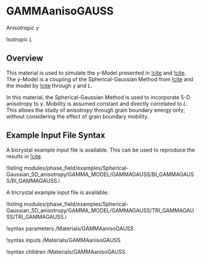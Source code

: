 # GAMMAanisoGAUSS

Anisotropic $\gamma$

Isotropic  $L$

## Overview

This material is used to simulate the $\gamma$-Model presented in [!cite](Yeo2022) and [!cite](YEO2024127508). The $\gamma$-Model is a coupling of the Spherical-Gaussian Method from [!cite](BAIR2021110126) and the model by [!cite](MOELANS2022110592) through $\gamma$ and $L$.  

In this material, the Spherical-Gaussian Method is used to incorporate 5-D anisotropy to $\gamma$. Mobility is assumed constant and directly correlated to $L$. This allows the study of anisotropy through grain boundary energy only; without considering the effect of grain boundary mobility.  

## Example Input File Syntax

A bicrystal example input file is available. This can be used to reproduce the results in [!cite](YEO2024127508).

!listing modules/phase_field/examples/Spherical-Gaussian_5D_anisotropy/GAMMA_MODEL/GAMMAGAUSS/BI_GAMMAGAUSS/BI_GAMMAGAUSS.i

A tricrystal example input file is available.

!listing modules/phase_field/examples/Spherical-Gaussian_5D_anisotropy/GAMMA_MODEL/GAMMAGAUSS/TRI_GAMMAGAUSS/TRI_GAMMAGAUSS.i


!syntax parameters /Materials/GAMMAanisoGAUSS

!syntax inputs /Materials/GAMMAanisoGAUSS

!syntax children /Materials/GAMMAanisoGAUSS
